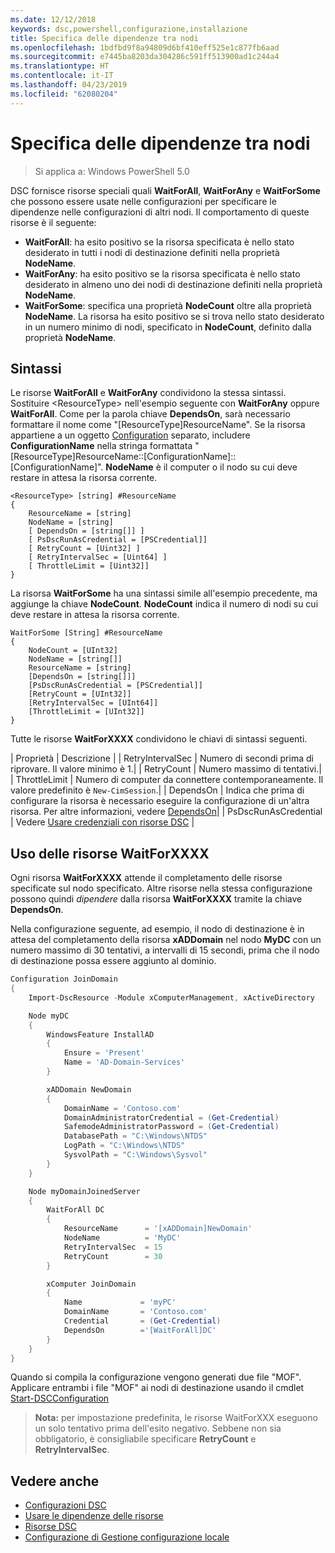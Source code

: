 ```yaml
---
ms.date: 12/12/2018
keywords: dsc,powershell,configurazione,installazione
title: Specifica delle dipendenze tra nodi
ms.openlocfilehash: 1bdfbd9f8a94809d6bf410eff525e1c877fb6aad
ms.sourcegitcommit: e7445ba8203da304286c591ff513900ad1c244a4
ms.translationtype: HT
ms.contentlocale: it-IT
ms.lasthandoff: 04/23/2019
ms.locfileid: "62080204"
---
```

# <a name="specifying-cross-node-dependencies"></a>Specifica delle dipendenze tra nodi

> Si applica a: Windows PowerShell 5.0

DSC fornisce risorse speciali quali **WaitForAll**, **WaitForAny** e **WaitForSome** che possono essere usate nelle configurazioni per specificare le dipendenze nelle configurazioni di altri nodi. Il comportamento di queste risorse è il seguente:

- **WaitForAll**: ha esito positivo se la risorsa specificata è nello stato desiderato in tutti i nodi di destinazione definiti nella proprietà **NodeName**.
- **WaitForAny**: ha esito positivo se la risorsa specificata è nello stato desiderato in almeno uno dei nodi di destinazione definiti nella proprietà **NodeName**.
- **WaitForSome**: specifica una proprietà **NodeCount** oltre alla proprietà **NodeName**. La risorsa ha esito positivo se si trova nello stato desiderato in un numero minimo di nodi, specificato in **NodeCount**, definito dalla proprietà **NodeName**.

## <a name="syntax"></a>Sintassi

Le risorse **WaitForAll** e **WaitForAny** condividono la stessa sintassi. Sostituire \<ResourceType\> nell'esempio seguente con **WaitForAny** oppure **WaitForAll**.
Come per la parola chiave **DependsOn**, sarà necessario formattare il nome come "[ResourceType]ResourceName". Se la risorsa appartiene a un oggetto [Configuration](configurations.md) separato, includere **ConfigurationName** nella stringa formattata "[ResourceType]ResourceName::[ConfigurationName]::[ConfigurationName]". **NodeName** è il computer o il nodo su cui deve restare in attesa la risorsa corrente.

```
<ResourceType> [string] #ResourceName
{
    ResourceName = [string]
    NodeName = [string]
    [ DependsOn = [string[]] ]
    [ PsDscRunAsCredential = [PSCredential]]
    [ RetryCount = [Uint32] ]
    [ RetryIntervalSec = [Uint64] ]
    [ ThrottleLimit = [Uint32]]
}
```

La risorsa **WaitForSome** ha una sintassi simile all'esempio precedente, ma aggiunge la chiave **NodeCount**. **NodeCount** indica il numero di nodi su cui deve restare in attesa la risorsa corrente.

```
WaitForSome [String] #ResourceName
{
    NodeCount = [UInt32]
    NodeName = [string[]]
    ResourceName = [string]
    [DependsOn = [string[]]]
    [PsDscRunAsCredential = [PSCredential]]
    [RetryCount = [UInt32]]
    [RetryIntervalSec = [UInt64]]
    [ThrottleLimit = [UInt32]]
}
```

Tutte le risorse **WaitForXXXX** condividono le chiavi di sintassi seguenti.

|  Proprietà |  Descrizione | | RetryIntervalSec | Numero di secondi prima di riprovare. Il valore minimo è 1.| | RetryCount | Numero massimo di tentativi.| | ThrottleLimit | Numero di computer da connettere contemporaneamente. Il valore predefinito è `New-CimSession`.| | DependsOn | Indica che prima di configurare la risorsa è necessario eseguire la configurazione di un'altra risorsa. Per altre informazioni, vedere [DependsOn](resource-depends-on.md)| | PsDscRunAsCredential | Vedere [Usare credenziali con risorse DSC](./runAsUser.md) |


## <a name="using-waitforxxxx-resources"></a>Uso delle risorse WaitForXXXX

Ogni risorsa **WaitForXXXX** attende il completamento delle risorse specificate sul nodo specificato. Altre risorse nella stessa configurazione possono quindi *dipendere* dalla risorsa **WaitForXXXX** tramite la chiave **DependsOn**.

Nella configurazione seguente, ad esempio, il nodo di destinazione è in attesa del completamento della risorsa **xADDomain** nel nodo **MyDC** con un numero massimo di 30 tentativi, a intervalli di 15 secondi, prima che il nodo di destinazione possa essere aggiunto al dominio.

```powershell
Configuration JoinDomain
{
    Import-DscResource -Module xComputerManagement, xActiveDirectory

    Node myDC
    {
        WindowsFeature InstallAD
        {
            Ensure = 'Present'
            Name = 'AD-Domain-Services'
        }

        xADDomain NewDomain
        {
            DomainName = 'Contoso.com'
            DomainAdministratorCredential = (Get-Credential)
            SafemodeAdministratorPassword = (Get-Credential)
            DatabasePath = "C:\Windows\NTDS"
            LogPath = "C:\Windows\NTDS"
            SysvolPath = "C:\Windows\Sysvol"
        }
    }

    Node myDomainJoinedServer
    {
        WaitForAll DC
        {
            ResourceName      = '[xADDomain]NewDomain'
            NodeName          = 'MyDC'
            RetryIntervalSec  = 15
            RetryCount        = 30
        }

        xComputer JoinDomain
        {
            Name             = 'myPC'
            DomainName       = 'Contoso.com'
            Credential       = (Get-Credential)
            DependsOn        ='[WaitForAll]DC'
        }
    }
}
```

Quando si compila la configurazione vengono generati due file "MOF". Applicare entrambi i file "MOF" ai nodi di destinazione usando il cmdlet [Start-DSCConfiguration](/powershell/module/psdesiredstateconfiguration/start-dscconfiguration)

>**Nota:** per impostazione predefinita, le risorse WaitForXXX eseguono un solo tentativo prima dell'esito negativo. Sebbene non sia obbligatorio, è consigliabile specificare **RetryCount** e **RetryIntervalSec**.

## <a name="see-also"></a>Vedere anche

- [Configurazioni DSC](configurations.md)
- [Usare le dipendenze delle risorse](resource-depends-on.md)
- [Risorse DSC](../resources/resources.md)
- [Configurazione di Gestione configurazione locale](../managing-nodes/metaConfig.md)

